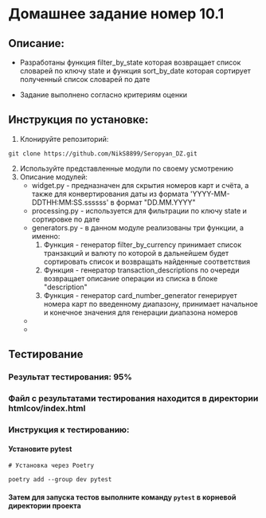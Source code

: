 # Домашнее задание номер 10.1

## Описание:

+ Разработаны функция filter_by_state которая возвращает список словарей по ключу state
и функция sort_by_date которая сортирует полученный список словарей по дате

+ Задание выполнено согласно критериям оценки

## Инструкция по установке:

1. Клонируйте репозиторий:
```
git clone https://github.com/NikS8899/Seropyan_DZ.git
```
2. Используйте представленные модули по своему усмотрению
3. Описание модулей:
   + widget.py - предназначен для скрытия номеров карт и счёта, а также для конвертирования даты из формата 'YYYY-MM-DDTHH:MM:SS.ssssss' в формат "DD.MM.YYYY"
   + processing.py - используется для фильтрации по ключу state и сортировке по дате
   + generators.py - в данном модуле реализованы три функции, а именно: 
     1. Функция - генератор filter_by_currency принимает список транзакций и валюту по которой в дальнейшем будет сортировать список и возвращать найденные соответствия
     2. Функция - генератор transaction_descriptions по очереди возвращает описание операции из списка в блоке "description"
     3. Функция - генератор card_number_generator генерирует номера карт по введенному диапазону, принимает начальное и конечное значения для генерации диапазона номеров
   + 
   + 
## Тестирование
 
### Результат тестирования: 95%
### Файл с результатами тестирования находится в директории htmlcov/index.html
### Инструкция к тестированию:
#### Установите pytest
```
# Установка через Poetry

poetry add --group dev pytest
```
#### Затем для запуска тестов выполните команду `pytest` в корневой директории проекта